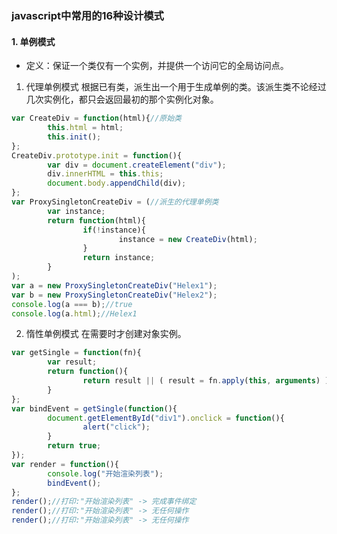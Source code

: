 ### javascript中常用的16种设计模式

#### 1. 单例模式
- 定义：保证一个类仅有一个实例，并提供一个访问它的全局访问点。
1. 代理单例模式
根据已有类，派生出一个用于生成单例的类。该派生类不论经过几次实例化，都只会返回最初的那个实例化对象。
``` javascript
var CreateDiv = function(html){//原始类
		this.html = html;
		this.init();
};
CreateDiv.prototype.init = function(){
		var div = document.createElement("div");
		div.innerHTML = this.this;
		document.body.appendChild(div);
};
var ProxySingletonCreateDiv = (//派生的代理单例类
		var instance;
		return function(html){
				if(!instance){
						instance = new CreateDiv(html);
				}
				return instance;
		}
);
var a = new ProxySingletonCreateDiv("Helex1");
var b = new ProxySingletonCreateDiv("Helex2");
console.log(a === b);//true
console.log(a.html);//Helex1
```
2. 惰性单例模式
在需要时才创建对象实例。
```javascript
var getSingle = function(fn){
		var result;
		return function(){
				return result || ( result = fn.apply(this, arguments) );
		}
};
var bindEvent = getSingle(function(){
		document.getElementById("div1").onclick = function(){
				alert("click");
		}
		return true;
});
var render = function(){
		console.log("开始渲染列表");
		bindEvent();
};
render();//打印:"开始渲染列表" -> 完成事件绑定
render();//打印:"开始渲染列表" -> 无任何操作
render();//打印:"开始渲染列表" -> 无任何操作
```